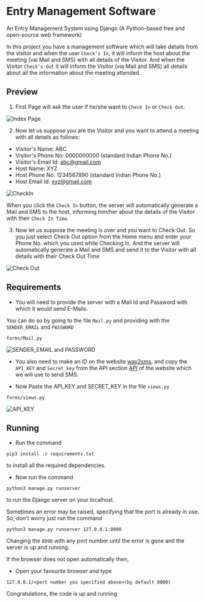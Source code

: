# Entry Management Software

An Entry Management System using Django (A Python-based free and open-source web framework) 

In this project you have a management software which will take details from the visitor and when the user `Check's In`, it will inform the host about the meeting (vai Mail and SMS) with all details of the Visitor. 
And when the Visitor `Check's Out` it will inform the Visitor (via Mail and SMS) all details about all the information about the meeting attended.

## Preview

1. First Page will ask the user if he/she want to `Check In` or `Check Out`.

![Index Page](https://github.com/sharma-kunal/internship_project/blob/master/readme_data/Index.png)


2. Now let us suppose you are the Visitor and you want to attend a meeting with all details as follows:
* Visitor's Name: ABC
* Visitor's Phone No: 0000000000 (standard Indian Phone No.)
* Visitor's Email Id: abc@gmail.com
* Host Name: XYZ
* Host Phone No: 1234567890 (standard Indian Phone No.)
* Host Email Id: xyz@gmail.com

![CheckIn](https://github.com/sharma-kunal/internship_project/blob/master/readme_data/CheckIn.png)

When you click the `Check In` button, the server will automatically generate a Mail and SMS to the host, informing him/her about the details of the Visitor with their `Check In Time`.

3. Now let us suppose the meeting is over and you want to Check Out. So you just select Check Out option from the Home menu and enter your Phone No. which you used while Checking In. 
   And the server will automatically generate a Mail and SMS and send it to the Visitor with all details with their Check Out Time
   
![Check Out](https://github.com/sharma-kunal/internship_project/blob/master/readme_data/CheckOut.png)

## Requirements

* You will need to provide the server with a Mail Id and Password with which it would send E-Mails.

You can do so by going to the file `Mail.py` and providing with the `SENDER_EMAIL` and `PASSWORD`

```
forms/Mail.py
```

![SENDER_EMAIL and PASSWORD](https://github.com/sharma-kunal/internship_project/blob/master/readme_data/Mail.png)

* You also need to make an ID on the website [way2sms](https://www.way2sms.com/), and copy the `API_KEY` and `Secret_key` from the API section [API](https://www.way2sms.com/userApi) of the website which we will use to send SMS.

* Now Paste the API_KEY and SECRET_KEY in the file `views.py`

```
forms/views.py
```

![API_KEY](https://github.com/sharma-kunal/internship_project/blob/master/readme_data/api_key.png)


## Running

* Run the command 

```
pip3 install -r requirements.txt
```

to install all the required dependencies.

* Now run the command 

```
python3 manage.py runserver
```

to run the Django server on your localhost.

Sometimes an error may be raised, specifying that the port is already in use. So, don't worry just run the command

```
python3 manage.py runserver 127.0.0.1:8090
```

Changing the `8090` with any port number until the error is gone and the server is up and running.

If the browser does not open automatically then,

* Open your favourite browser and type

```
127.0.0.1/<port number you specified above>(by default 8000)
```

Congratulations, the code is up and running
